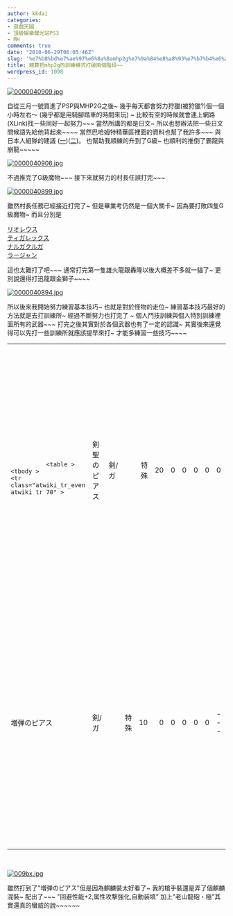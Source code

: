 ```yaml
---
author: kkdai
categories:
- 遊戲天國
- 頂級娛樂聲光站PS3
- MH
comments: true
date: "2010-06-29T06:05:46Z"
slug: '%e7%b8%bd%e7%ae%97%e6%8a%8amhp2g%e7%9a%84%e8%a8%93%e7%b7%b4%e6%a8%a1%e5%bc%8f%e6%89%93%e7%a0%b4%e5%85%a9%e5%80%8b%e9%9a%8e%e6%ae%b5'
title: 總算把mhp2g的訓練模式打破兩個階段~~
wordpress_id: 1098
---
```


[![0000040909.jpg](http://farm5.static.flickr.com/4100/4744147881_ffcd0a28ac.jpg)](http://www.flickr.com/photos/27643002@N00/4744147881/)

 

自從三月一號買進了PSP與MHP2G之後~ 幾乎每天都會努力狩獵(被狩獵?)個一個小時左右～ (幾乎都是用騎腳踏車的時間來玩) ~ 比較有空的時候就會連上網路(XLink)找一些同好一起努力~~~ 當然所講的都是日文~ 所以也想辦法把一些日文問候語先給他背起來~~~~ 當然巴哈姆特精華區裡面的資料也幫了我許多~~~ 與日本人組隊的建議 ([一](http://forum.gamer.com.tw/G2.php?bsn=05786&parent=8199&sn=9842&lorder=5&ptitle=%E3%80%80%E3%80%80%E3%80%80%E3%80%80%E3%80%80%E3%80%80%E2%94%94MH3tri+%282009%2F08%2F01%E7%99%BC%E5%94%AE%29))([二](http://forum.gamer.com.tw/G2.php?bsn=05786&parent=8199&sn=9843&lorder=6&ptitle=%E3%80%80%E3%80%80%E3%80%80%E3%80%80%E3%80%80%E3%80%80%E2%94%94MH3tri+%282009%2F08%2F01%E7%99%BC%E5%94%AE%29))。 也幫助我順練的升到了G級~ 也順利的推倒了霸龍與崩龍~~~~~

 

[![0000040906.jpg](http://farm5.static.flickr.com/4075/4744785818_e1935aab19.jpg)](http://www.flickr.com/photos/27643002@N00/4744785818/)

 

不過推完了G級魔物~~~ 接下來就努力的村長任誤打完~~~

 

 

[![0000040899.jpg](http://farm5.static.flickr.com/4143/4744147401_c47933d413.jpg)](http://www.flickr.com/photos/27643002@N00/4744147401/)

 

雖然村長任務已經接近打完了~ 但是畢業考仍然是一個大關卡~ 因為要打敗四隻G級魔物~ 而且分別是

 

[リオレウス](http://www41.atwiki.jp/mhp2g/pages/196.html)       
[ティガレックス](http://www41.atwiki.jp/mhp2g/pages/208.html)       
[ナルガクルガ](http://www41.atwiki.jp/mhp2g/pages/209.html)       
[ラージャン](http://www41.atwiki.jp/mhp2g/pages/225.html)

 

這也太難打了吧~~~ 通常打完第一隻雄火龍跟轟隆以後大概差不多就一貓了~ 更別說還得打迅龍跟金獅子~~~~

 

 

[![0000040894.jpg](http://farm5.static.flickr.com/4096/4744147153_7608f95877.jpg)](http://www.flickr.com/photos/27643002@N00/4744147153/)

 

所以後來我開始努力練習基本技巧~ 也就是對於怪物的走位~ 練習基本技巧最好的方法就是去打訓練所~ 經過不斷努力也打完了 ~ 個人鬥技訓練與個人特別訓練裡面所有的武器~~~ 打完之後其實對於各個武器也有了一定的認識~ 其實後來還覺得可以先打一些訓練所就應該提早來打~ 才能多練習一些技巧~~~~

 

 

  <table ><tbody >       <tr >         
<td class="main" >           

​            

              <table ><tbody >                   <tr class="atwiki_tr_even atwiki_tr_70" >                     
<td >剣聖のピアス
</td>                      
<td >剣/ガ
</td>                      
<td >
</td>                      
<td style="text-align:right;" >特殊
</td>                      
<td style="text-align:right;" >20
</td>                      
<td style="text-align:right;" >0
</td>                      
<td style="text-align:right;" >0
</td>                      
<td style="text-align:right;" >0
</td>                      
<td style="text-align:right;" >0
</td>                      
<td style="text-align:right;" >0
</td>                      
<td >---
</td>                      
<td >剣術+10
</td>                      
<td >訓練所個人演習                          
特別訓練を                           
全武器全クリアにて                           
入手可
</td>                      
<td rowspan="2" >左記の                          
条件達成後                           
訓練終了を                           
選択時に                           
教官から入手
</td>                   </tr>                    <tr class="atwiki_tr_odd atwiki_tr_71" >                     
<td >増弾のピアス
</td>                      
<td >剣/ガ
</td>                      
<td >
</td>                      
<td style="text-align:right;" >特殊
</td>                      
<td style="text-align:right;" >10
</td>                      
<td style="text-align:right;" >0
</td>                      
<td style="text-align:right;" >0
</td>                      
<td style="text-align:right;" >0
</td>                      
<td style="text-align:right;" >0
</td>                      
<td style="text-align:right;" >0
</td>                      
<td >---
</td>                      
<td >装填数+10
</td>                      
<td >訓練所個人演習                          
闘技訓練を                           
全武器全クリアにて                           
入手可
</td>                   </tr>                 </tbody></table>             

​          


</td>       </tr>     </tbody></table>

 

[![009bx.jpg](http://farm5.static.flickr.com/4141/4744785110_25624c499d.jpg)](http://www.flickr.com/photos/27643002@N00/4744785110/)

 

雖然打到了"増弾のピアス"但是因為麒麟裝太好看了~ 我的槍手裝還是弄了個麒麟混裝~ 配出了~~~ "回避性能+2,属性攻撃強化,自動装填" 加上"老山龍砲・極"其實還真的蠻威的說~~~~~~
